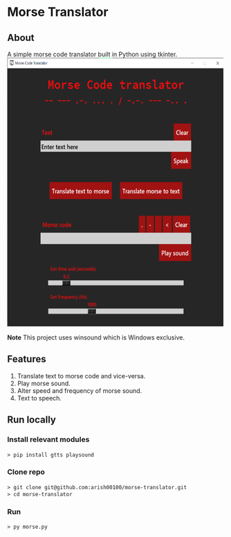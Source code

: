 # Morse Translator

## About
A simple morse code translator built in Python using tkinter.
<img src="demo.png" alt="Demo" style="height:620px; width:500px; margin:auto">

**Note** This project uses winsound which is Windows exclusive.

## Features
1. Translate text to morse code and vice-versa.
2. Play morse sound.
3. Alter speed and frequency of morse sound.
4. Text to speech.

## Run locally
### Install relevant modules
    > pip install gtts playsound
### Clone repo
    > git clone git@github.com:arish00100/morse-translator.git
    > cd morse-translator
### Run
    > py morse.py





